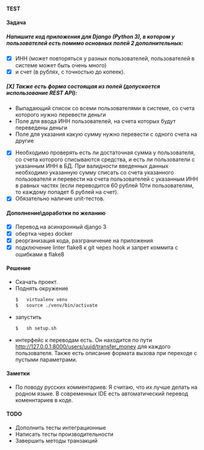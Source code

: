 #### TEST
#### Задача
##### Напишите код приложения для Django (Python 3), в котором у пользователей есть помимо основных полей 2 дополнительных: 
- [X] ИНН (может повторяться у разных пользователей, пользователей в системе может быть очень много) 
- [X] и счет (в рублях, с точностью до копеек).
 
##### [X] Также есть форма состоящая из полей (допускается использование REST API):

- Выпадающий список со всеми пользователями в системе, со счета которого нужно перевести деньги
- Поле для ввода ИНН пользователей, на счета  которых будут переведены деньги
- Поле для указания какую сумму нужно перевести с одного счета на другие
- [X] Необходимо проверять есть ли достаточная сумма у пользователя, со счета которого списываются средства, 
и есть ли пользователи с указанным ИНН в БД. При валидности введенных данных необходимо указанную сумму списать
 со счета указанного пользователя и перевести на счета пользователей с указанным ИНН в равных частях 
 (если переводится 60 рублей 10ти пользователям, то каждому попадет 6 рублей на счет).
- [X] Обязательно наличие unit-тестов.

#### Дополнение\доработки по желанию

- [x] Перевод на асинхронный django 3
- [x] обертка через docker
- [x] реорганизация кода, разграничение на приложения
- [x] подключение linter flake8 к git через hook и запрет коммита с ошибками в flake8

#### Решение

- Скачать проект. 
- Поднять окружение
    ```bash
    $   virtualenv venv
    $   source ./venv/bin/activate 
    ```
- запустить 
    ```bash
    $   sh setup.sh
    ```
- интерфейс к переводам есть. Он находится по пути http://127.0.0.1:8000/users/uuid/transfer_money
    для каждого пользователя. 
    Также есть описание формата вызова при переходе с пустыми параметрами. 

#### Заметки
* По поводу русских комментариев:
    Я считаю, что их лучше делать на родном языке. 
    В современных IDE есть автоматический перевод коменнтариев в коде.
    
#### TODO
- Дополнить тесты интеграционные
- Написать тесты производительности
- Завершить методы транзакций
